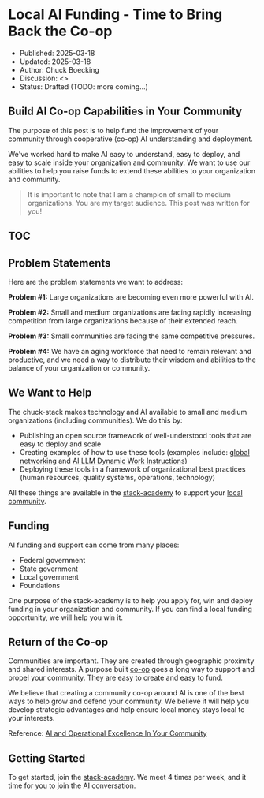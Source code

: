 # Local AI Funding - Time to Bring Back the Co-op

- Published: 2025-03-18
- Updated: 2025-03-18
- Author: Chuck Boecking
- Discussion: <>
- Status: Drafted (TODO: more coming...)

## Build AI Co-op Capabilities in Your Community

The purpose of this post is to help fund the improvement of your community through cooperative (co-op) AI understanding and deployment.

We've worked hard to make AI easy to understand, easy to deploy, and easy to scale inside your organization and community. We want to use our abilities to help you raise funds to extend these abilities to your organization and community.

> It is important to note that I am a champion of small to medium organizations. You are my target audience. This post was written for you! 

## TOC

<!-- toc -->

## Problem Statements

Here are the problem statements we want to address:

**Problem #1:** Large organizations are becoming even more powerful with AI.

**Problem #2:** Small and medium organizations are facing rapidly increasing competition from large organizations because of their extended reach.

**Problem #3:** Small communities are facing the same competitive pressures.

**Problem #4:** We have an aging workforce that need to remain relevant and productive, and we need a way to distribute their wisdom and abilities to the balance of your organization or community.

## We Want to Help

The chuck-stack makes technology and AI available to small and medium organizations (including communities). We do this by:

- Publishing an open source framework of well-understood tools that are easy to deploy and scale
- Creating examples of how to use these tools (examples include: [global networking](./blog-incus-netbird-phoenixnap.md) and [AI LLM Dynamic Work Instructions](./blog-llm-ai-production-deploy.md))
- Deploying these tools in a framework of organizational best practices (human resources, quality systems, operations, technology)

All these things are available in the [stack-academy](./stack-academy.md) to support your [local community](./stack-local.md).

## Funding

AI funding and support can come from many places:

- Federal government
- State government
- Local government
- Foundations

One purpose of the stack-academy is to help you apply for, win and deploy funding in your organization and community. If you can find a local funding opportunity, we will help you win it.

## Return of the Co-op

Communities are important. They are created through geographic proximity and shared interests. A purpose built [co-op](https://en.wikipedia.org/wiki/Cooperative) goes a long way to support and propel your community. They are easy to create and easy to fund.

We believe that creating a community co-op around AI is one of the best ways to help grow and defend your community. We believe it will help you develop strategic advantages and help ensure local money stays local to your interests.

Reference: [AI and Operational Excellence In Your Community](./stack-local.md)

## Getting Started

To get started, join the [stack-academy](./stack-academy.md). We meet 4 times per week, and it time for you to join the AI conversation.
